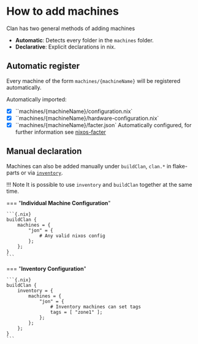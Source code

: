 # How to add machines

Clan has two general methods of adding machines

- **Automatic**: Detects every folder in the `machines` folder.
- **Declarative**: Explicit declarations in nix.

## Automatic register

Every machine of the form `machines/{machineName}` will be registered automatically.

Automatically imported:

- [x] ``machines/{machineName}/configuration.nix`
- [x] ``machines/{machineName}/hardware-configuration.nix`
- [x] ``machines/{machineName}/facter.json` Automatically configured, for further information see [nixos-facter](../blog/posts/nixos-facter.md)

## Manual declaration

Machines can also be added manually under `buildClan`, `clan.*` in flake-parts or via [`inventory`](../guides/inventory.md).

!!! Note
    It is possible to use `inventory` and `buildClan` together at the same time.

=== "**Individual Machine Configuration**"

    ```{.nix}
    buildClan {
        machines = {
            "jon" = {
                # Any valid nixos config
            };
        };
    }
    ```

=== "**Inventory Configuration**"

    ```{.nix}
    buildClan {
        inventory = {
            machines = {
                "jon" = {
                    # Inventory machines can set tags
                    tags = [ "zone1" ];
                };
            };
        };
    }
    ```
